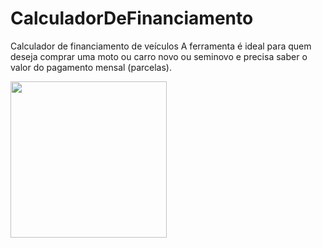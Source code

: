 # CalculadorDeFinanciamento
Calculador de financiamento de veículos
A ferramenta é ideal para quem deseja comprar uma moto ou carro novo ou seminovo e precisa saber o valor do pagamento mensal (parcelas).


<a href="https://gabrielazevedo98.github.io/CalculadorDeFinanciamento1/"><img src=".\imc.png" width="250px"></a>
